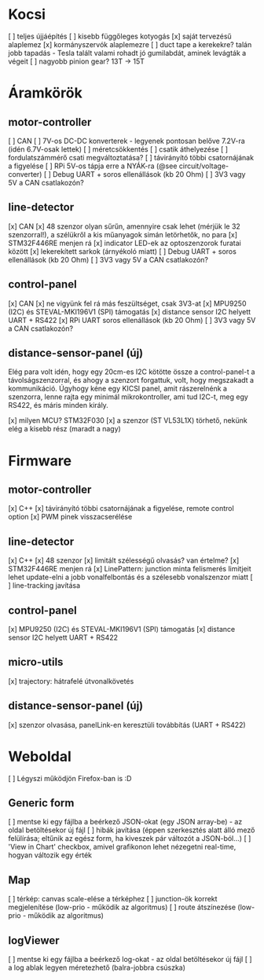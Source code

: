 # Kocsi
[ ] teljes újjáépítés
[ ] kisebb függőleges kotyogás
[x] saját tervezésű alaplemez
[x] kormányszervók alaplemezre
[ ] duct tape a kerekekre? talán jobb tapadás - Tesla talált valami rohadt jó gumilabdát, aminek levágták a végeit
[ ] nagyobb pinion gear? 13T -> 15T

# Áramkörök
## motor-controller
[ ] CAN
[ ] 7V-os DC-DC konverterek - legyenek pontosan belőve 7.2V-ra (idén 6.7V-osak lettek)
[ ] méretcsökkentés
[ ] csatik áthelyezése
[ ] fordulatszámmérő csati megváltoztatása?
[ ] távirányító többi csatornájának a figyelése
[ ] RPi 5V-os tápja erre a NYÁK-ra (@see circuit/voltage-converter)
[ ] Debug UART + soros ellenállások (kb 20 Ohm)
[ ] 3V3 vagy 5V a CAN csatlakozón?

## line-detector
[x] CAN
[x] 48 szenzor olyan sűrűn, amennyire csak lehet (mérjük le 32 szenzorral!), a szélükről a kis műanyagok simán letörhetők, no para
[x] STM32F446RE menjen rá
[x] indicator LED-ek az optoszenzorok furatai között
[x] lekerekített sarkok (árnyékoló miatt)
[ ] Debug UART + soros ellenállások (kb 20 Ohm)
[ ] 3V3 vagy 5V a CAN csatlakozón?

## control-panel
[x] CAN
[x] ne vigyünk fel rá más feszültséget, csak 3V3-at
[x] MPU9250 (I2C) és STEVAL-MKI196V1 (SPI) támogatás
[x] distance sensor I2C helyett UART + RS422
[x] RPi UART soros ellenállások (kb 20 Ohm)
[ ] 3V3 vagy 5V a CAN csatlakozón?

## distance-sensor-panel (új)

Elég para volt idén, hogy egy 20cm-es I2C kötötte össze a control-panel-t a távolságszenzorral, és ahogy a szenzort forgattuk, volt, hogy megszakadt a kommunikáció.
Úgyhogy kéne egy KICSI panel, amit rászerelnénk a szenzorra, lenne rajta egy minimál mikrokontroller, ami tud I2C-t, meg egy RS422, és máris minden király.

[x] milyen MCU? STM32F030
[x] a szenzor (ST VL53L1X) törhető, nekünk elég a kisebb rész (maradt a nagy)

# Firmware
## motor-controller
[x] C++
[x] távirányító többi csatornájának a figyelése, remote control option
[x] PWM pinek visszacserélése

## line-detector
[x] C++
[x] 48 szenzor
[x] limitált szélességű olvasás? van értelme?
[x] STM32F446RE menjen rá
[x] LinePattern: junction minta felismerés limitjeit lehet update-elni a jobb vonalfelbontás és a szélesebb vonalszenzor miatt
[ ] line-tracking javítása

## control-panel
[x] MPU9250 (I2C) és STEVAL-MKI196V1 (SPI) támogatás
[x] distance sensor I2C helyett UART + RS422

## micro-utils
[x] trajectory: hátrafelé útvonalkövetés

## distance-sensor-panel (új)
[x] szenzor olvasása, panelLink-en keresztüli továbbítás (UART + RS422)

# Weboldal

[ ] Légyszi működjön Firefox-ban is :D

## Generic form
[ ] mentse ki egy fájlba a beérkező JSON-okat (egy JSON array-be) - az oldal betöltésekor új fájl
[ ] hibák javítása (éppen szerkesztés alatt álló mező felülírása; eltűnik az egész form, ha kiveszek pár változót a JSON-ból...)
[ ] 'View in Chart' checkbox, amivel grafikonon lehet nézegetni real-time, hogyan változik egy érték

## Map
[ ] térkép: canvas scale-elése a térképhez
[ ] junction-ök korrekt megjelenítése (low-prio - működik az algoritmus)
[ ] route átszínezése (low-prio - működik az algoritmus)

## logViewer
[ ] mentse ki egy fájlba a beérkező log-okat - az oldal betöltésekor új fájl
[ ] a log ablak legyen méretezhető (balra-jobbra csúszka)
